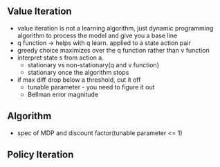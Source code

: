 ## Value Iteration
* value iteration is not a learning algorithm, just dynamic programming algorithm to process the model and give you a base line
* q function -> helps with q learn. applied to a state action pair
* greedy choice maximizes over the q function rather than v function
* interpret state s from action a.
    * stationary vs non-stationary(q and v function)
    * stationary once the algorithm stops
* if max diff drop below a threshold, cut it off
    * tunable parameter - you need to figure it out
    * Bellman error magnitude
## Algorithm
* spec of MDP and discount factor(tunable parameter <= 1)

## Policy Iteration
